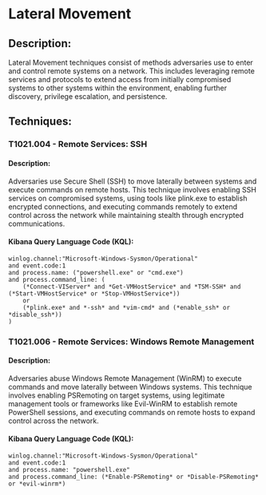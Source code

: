 # Lateral Movement

## Description:
Lateral Movement techniques consist of methods adversaries use to enter and control remote systems on a network. This includes leveraging remote services and protocols to extend access from initially compromised systems to other systems within the environment, enabling further discovery, privilege escalation, and persistence.

## Techniques:
### T1021.004 - Remote Services: SSH
#### Description:
Adversaries use Secure Shell (SSH) to move laterally between systems and execute commands on remote hosts. This technique involves enabling SSH services on compromised systems, using tools like plink.exe to establish encrypted connections, and executing commands remotely to extend control across the network while maintaining stealth through encrypted communications.

#### Kibana Query Language Code (KQL):
```
winlog.channel:"Microsoft-Windows-Sysmon/Operational"
and event.code:1
and process.name: ("powershell.exe" or "cmd.exe")
and process.command_line: (
    (*Connect-VIServer* and *Get-VMHostService* and *TSM-SSH* and (*Start-VMHostService* or *Stop-VMHostService*))
    or
    (*plink.exe* and *-ssh* and *vim-cmd* and (*enable_ssh* or *disable_ssh*))
)
```

### T1021.006 - Remote Services: Windows Remote Management
#### Description:
Adversaries abuse Windows Remote Management (WinRM) to execute commands and move laterally between Windows systems. This technique involves enabling PSRemoting on target systems, using legitimate management tools or frameworks like Evil-WinRM to establish remote PowerShell sessions, and executing commands on remote hosts to expand control across the network.

#### Kibana Query Language Code (KQL):
```
winlog.channel:"Microsoft-Windows-Sysmon/Operational"
and event.code:1
and process.name: "powershell.exe"
and process.command_line: (*Enable-PSRemoting* or *Disable-PSRemoting* or *evil-winrm*)
```